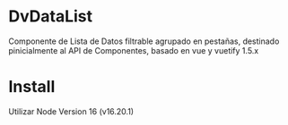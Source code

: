 # DvDataList
Componente de Lista de Datos filtrable agrupado en pestañas, destinado pinicialmente al API de Componentes, basado en vue y vuetify 1.5.x

# Install
Utilizar Node Version 16 (v16.20.1)
